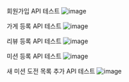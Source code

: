 회원가입 API 테스트
![image](https://github.com/bflykky/umc-workbook/assets/67828333/cfbac1a8-f85c-4ddc-8c4e-e028debd0766)

가게 등록 API 테스트
![image](https://github.com/bflykky/umc-workbook/assets/67828333/2afacf67-68fb-406d-a9bc-d0d31a9b7e49)

리뷰 등록 API 테스트
![image](https://github.com/bflykky/umc-workbook/assets/67828333/b32b2347-1b85-4648-a755-7017f5395f01)

미션 등록 API 테스트
![image](https://github.com/bflykky/umc-workbook/assets/67828333/5b265a8e-e010-4d68-9a8b-6fac760b3c0b)

새 미션 도전 목록 추가 API 테스트
![image](https://github.com/bflykky/umc-workbook/assets/67828333/49c25bca-3a51-42d2-b271-cf6e1e0c0967)
